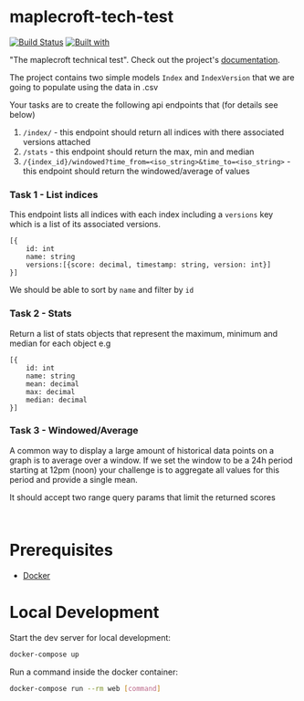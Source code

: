 # maplecroft-tech-test

[![Build Status](https://travis-ci.org/maplecroft/maplecroft-tech-test.svg?branch=master)](https://travis-ci.org/maplecroft/maplecroft-tech-test)
[![Built with](https://img.shields.io/badge/Built_with-Cookiecutter_Django_Rest-F7B633.svg)](https://github.com/agconti/cookiecutter-django-rest)

"The maplecroft technical test". Check out the project's [documentation](http://maplecroft.github.io/maplecroft-tech-test/).


The project contains two simple models `Index` and `IndexVersion` that we are going to populate using
the data in .csv

Your tasks are to create the following api endpoints that (for details see below) 

1. `/index/` - this endpoint should return all indices with there associated versions attached
2. `/stats` - this endpoint should return the max, min and median
3. `/{index_id}/windowed?time_from=<iso_string>&time_to=<iso_string>` - this endpoint should return the windowed/average of values

### Task 1 - List indices
This endpoint lists all indices with each index including a `versions` key which is a list
of its associated versions.

```
[{
    id: int
    name: string
    versions:[{score: decimal, timestamp: string, version: int}] 
}]

```

We should be able to sort by `name` and filter by `id`


### Task 2 - Stats
Return a list of stats objects that represent the maximum, minimum and median for each object e.g

```
[{
    id: int
    name: string
    mean: decimal
    max: decimal
    median: decimal
}]

```

### Task 3 - Windowed/Average
A common way to display a large amount of historical data points on a graph is to average over a window.
If we set the window to be a 24h period starting at 12pm (noon) your challenge is to aggregate all values
for this period and provide a single mean.

It should accept two range query params that limit the returned scores

```


```



# Prerequisites

- [Docker](https://docs.docker.com/docker-for-mac/install/)  

# Local Development

Start the dev server for local development:
```bash
docker-compose up
```

Run a command inside the docker container:

```bash
docker-compose run --rm web [command]
```
